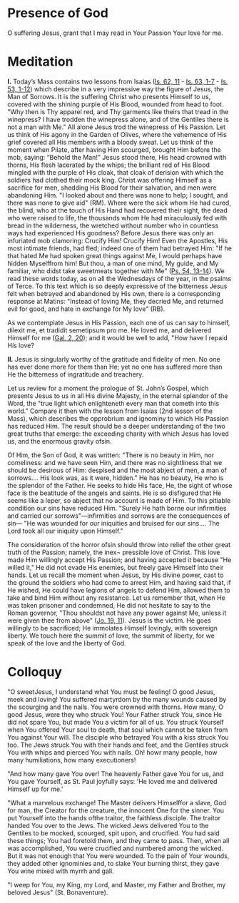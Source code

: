 # Presence of God

O suffering Jesus, grant that I may read in Your Passion Your love for me.

# Meditation

**I.** Today’s Mass contains two lessons from Isaias ([Is. 62, 11](https://vulgata.online/bible/Is.62?ed=DR2&vfn=DR2.Is.62.11:vs) - [Is. 63, 1-7](https://vulgata.online/bible/Is.63?ed=DR2&vfn=DR2.Is.63.1-7:vs) - [Is. 53, 1-12](https://vulgata.online/bible/Is.53?ed=DR2&vfn=DR2.Is.53.1-12:vs)) which describe in a very impressive way the figure of Jesus, the Man of Sorrows. It is the suffering Christ who presents Himself to us, covered with the shining purple of His Blood, wounded from head to foot. "Why then is Thy apparel red, and Thy garments like theirs that tread in the winepress? I have trodden the winepress alone, and of the Gentiles there is not a man with Me." All alone Jesus trod the winepress of His Passion. Let us think of His agony in the Garden of Olives, where the vehemence of His grief covered all His members with a bloody sweat. Let us think of the moment when Pilate, after having Him scourged, brought Him before the mob, saying: “Behold the Man!" Jesus stood there, His head crowned with thorns, His flesh lacerated by the whips; the brilliant red of His Blood mingled with the purple of His cloak, that cloak of derision with which the soldiers had clothed their mock king. Christ was offering Himself as a sacrifice for men, shedding His Blood for their salvation, and men were abandoning Him. "I looked about and there was none to help; I sought, and there was none to give aid" (RM). Where were the sick whom He had cured, the blind, who at the touch of His Hand had recovered their sight, the dead who were raised to life, the thousands whom He had miraculously fed with bread in the wilderness, the wretched without number who in countless ways had experienced His goodness? Before Jesus there was only an infuriated mob clamoring: Crucify Him! Crucify Him! Even the Apostles, His most intimate friends, had fled; indeed one of them had betrayed Him: "If he that hated Me had spoken great things against Me, I would perhaps have hidden Myselffrom him! But thou, a man of one mind, My guide, and My familiar, who didst take sweetmeats together with Me" ([Ps. 54, 13-14](https://vulgata.online/bible/Ps.54?ed=DR2&vfn=DR2.Ps.54.13-14:vs)). We read these words today, as on all the Wednesdays of the year, in the psalms of Terce. To this text which is so deeply expressive of the bitterness Jesus felt when betrayed and abandoned by His own, there is a corresponding response at Matins: "Instead of loving Me, they decried Me, and returned evil for good, and hate in exchange for My love" (RB).

As we contemplate Jesus in His Passion, each one of us can say to himself, dilexit me, et tradidit semetipsum pro me. He loved me, and delivered Himself for me ([Gal. 2, 20](https://vulgata.online/bible/Gal.2?ed=DR2&vfn=DR2.Gal.2.20:vs)); and it would be well to add, "How have I repaid His love?

**II.** Jesus is singularly worthy of the gratitude and fidelity of men. No one has ever done more for them than He; yet no one has suffered more than He the bitterness of ingratitude and treachery.

Let us review for a moment the prologue of St. John’s Gospel, which presents Jesus to us in all His divine Majesty, in the eternal splendor of the Word, the "true light which enlighteneth every man that cometh into this world." Compare it then with the lesson from Isaias (2nd lesson of the Mass), which describes the opprobrium and ignominy to which His Passion has reduced Him. The result should be a deeper understanding of the two great truths that emerge: the exceeding charity with which Jesus has loved us, and the enormous gravity ofsin.

Of Him, the Son of God, it was written: "There is no beauty in Him, nor comeliness: and we have seen Him, and there was no sightliness that we should be desirous of Him: despised and the most abject of men, a man of sorrows.... His look was, as it were, hidden." He has no beauty, He who is the splendor of the Father. He seeks to hide His face, He, the sight of whose face is the beatitude of the angels and saints. He is so disfigured that He seems like a leper, so abject that no account is made of Him. To this pitiable condition our sins have reduced Him. "Surely He hath borne our infirmities and carried our sorrows"—infirmities and sorrows are the consequences of sin— "He was wounded for our iniquities and bruised for our sins.... The Lord took all our iniquity upon Himself."

The consideration of the horror ofsin should throw into relief the other great truth of the Passion; namely, the inex¬ pressible love of Christ. This love made Him willingly accept His Passion; and having accepted it because "He willed it," He did not evade His enemies, but freely gave Himself into their hands. Let us recall the moment when Jesus, by His divine power, cast to the ground the soldiers who had come to arrest Him, and having said that, if He wished, He could have legions of angels to defend Him, allowed them to take and bind Him without any resistance. Let us remember that, when He was taken prisoner and condemned, He did not hesitate to say to the Roman governor, "Thou shouldst not have any power against Me, unless it were given thee from above" ([Jo. 19, 11](https://vulgata.online/bible/Jo.19?ed=DR2&vfn=DR2.Jo.19.11:vs)). Jesus is the victim. He goes willingly to be sacrificed; He immolates Himself lovingly, with sovereign liberty. We touch here the summit of love, the summit of liberty, for we speak of the love and the liberty of God.

# Colloquy

"O sweetJesus, I understand what You must be feeling! O good Jesus, meek and loving! You suffered martyrdom by the many wounds caused by the scourging and the nails. You were crowned with thorns. How many, O good Jesus, were they who struck You! Your Father struck You, since He did not spare You, but made You a victim for all of us. You struck Yourself when You offered Your soul to death, that soul which cannot be taken from You against Your will. The disciple who betrayed You with a kiss struck You too. The Jews struck You with their hands and feet, and the Gentiles struck You with whips and pierced You with nails. Oh! howr many people, how many humiliations, how many executioners!

"And how many gave You over! The heavenly Father gave You for us, and You gave Yourself, as St. Paul joyfully says: 'He loved me and delivered Himself up for me.'

"What a marvelous exchange! The Master delivers Himselffor a slave, God for man, the Creator for the creature, the innocent One for the sinner. You put Yourself into the hands ofthe traitor, the faithless disciple. The traitor handed You over to the Jews. The wicked Jews delivered You to the Gentiles to be mocked, scourged, spit upon, and crucified. You had said these things; You had foretold them, and they came to pass. Then, when all was accomplished, You were crucified and numbered among the wicked. But it was not enough that You were wounded. To the pain of Your wounds, they added other ignominies and, to slake Your burning thirst, they gave You wine mixed with myrrh and gall.

"I weep for You, my King, my Lord, and Master, my Father and Brother, my beloved Jesus" (St. Bonaventure).